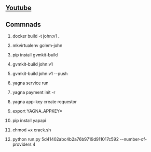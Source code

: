 ## [Youtube](https://youtu.be/fgBIoS9t158)

## Commnads

1. docker build -t john:v1 .

2. mkvirtualenv golem-john

3. pip install gvmkit-build

4. gvmkit-build john:v1

5. gvmkit-build john:v1 --push

6. yagna service run

7. yagna payment init -r

8. yagna app-key create requestor

9. export YAGNA_APPKEY=

10. pip install yapapi

11. chmod +x crack.sh

12. python run.py 5d41402abc4b2a76b9719d911017c592 --number-of-providers 4
